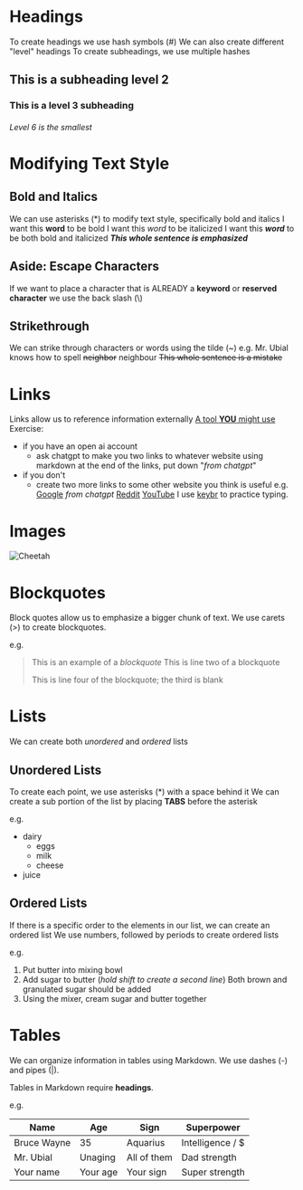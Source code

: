 # Headings
To create headings we use hash symbols (#)
We can also create different "level" headings
To create subheadings, we use multiple hashes
## This is a subheading level 2
### This is a level 3 subheading
###### Level 6 is the smallest
# Modifying Text Style
## Bold and Italics
We can use asterisks (\*) to modify text style, specifically 
bold and italics
I want this **word** to be bold
I want this *word* to be italicized
I want this ***word*** to be both bold and italicized
***This whole sentence is emphasized***

## Aside: Escape Characters
If we want to place a character that is ALREADY
a **keyword** or **reserved character** we use the back
slash (\\)

## Strikethrough
We can strike through characters or words using the
tilde (~)
e.g.
Mr. Ubial knows how to spell ~~neighbor~~ neighbour
~~This whole sentence is a mistake~~

# Links 
Links allow us to reference information externally
[A tool **YOU** might use](https://chat.openai.com)
Exercise:
* if you have an open ai account
	* ask chatgpt to make you two links to
	  whatever website using markdown
	  at the end of the links, put down "*from chatgpt*"
* if you don't
	* create two more links to some other
	  website you think is useful
e.g.
[Google](https://google.com) *from chatgpt*
[Reddit](https://reddit.com)
[YouTube](https://youtube.com)
I use [keybr](https://keybr.com) to practice typing.
# Images
![Cheetah](http://elelur.com/data_images/mammals/cheetah/cheetah-02.jpg)

# Blockquotes
Block quotes allow us to emphasize a bigger chunk of text.
We use carets (>) to create blockquotes.

e.g.

> This is an example of a *blockquote*
> This is line two of a blockquote
> 
> This is line four of the blockquote; the third is blank

# Lists
We can create both *unordered* and *ordered* lists
## Unordered Lists
To create each point, we use asterisks (\*) with a space behind it
We can create a sub portion of the list by placing **TABS**
before the asterisk

e.g.

* dairy
	* eggs
	* milk
	* cheese
* juice

## Ordered Lists
If there is a specific order to the elements in our list,
we can create an ordered list
We use numbers, followed by periods to create
ordered lists

e.g.

1. Put butter into mixing bowl
2. Add sugar to butter (*hold shift to create a second line*)
   Both brown and granulated sugar should be added
3. Using the mixer, cream sugar and butter together
# Tables
We can organize information in tables using Markdown.
We use dashes (-) and pipes (|).

Tables in Markdown require **headings**.

e.g.

| Name        | Age      | Sign        | Superpower       |
| ---         | ---      | ---         | ---              |
| Bruce Wayne | 35       | Aquarius    | Intelligence / $ |
| Mr. Ubial   | Unaging  | All of them | Dad strength     |
| Your name   | Your age | Your sign   | Super strength   |
